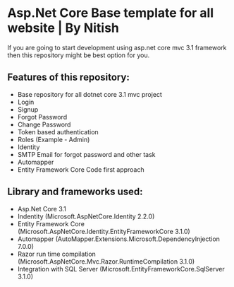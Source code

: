 # Asp.Net Core Base template for all website | By Nitish
If you are going to start development using asp.net core mvc 3.1 framework then this repository might be best option for you.


## Features of this repository:
- Base repository for all dotnet core 3.1 mvc project
- Login
- Signup
- Forgot Password
- Change Password
- Token based authentication
- Roles (Example - Admin)
- Identity
- SMTP Email for forgot password and other task
- Automapper
- Entity Framework Core Code first approach


## Library and frameworks used:
- Asp.Net Core 3.1
- Indentity (Microsoft.AspNetCore.Identity 2.2.0)
- Entity Framework Core (Microsoft.AspNetCore.Identity.EntityFrameworkCore 3.1.0)
- Automapper (AutoMapper.Extensions.Microsoft.DependencyInjection 7.0.0)
- Razor run time compilation (Microsoft.AspNetCore.Mvc.Razor.RuntimeCompilation 3.1.0)
- Integration with SQL Server (Microsoft.EntityFrameworkCore.SqlServer 3.1.0)
